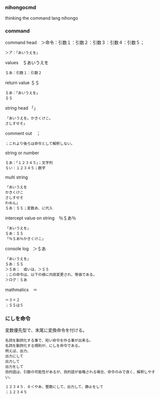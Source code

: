 ### nihongocmd
thinking the command lang nihongo

### command 
command head　＞命令：引数１：引数２：引数３：引数４：引数５；
~~~~
＞ア：「あいうえを」
~~~~
values　＄あいうえを
~~~~
＄あ：引数１：引数２
~~~~
return value ＄＄
~~~
＄あ：「あいうえを」
＄＄
~~~
string head 「」
~~~~
「あいうえを。かきくけこ。
さしすせそ」
~~~~
comment out　；
~~~~
；これより後ろは命令として解釈しない。
~~~~
string or number
~~~~
＄あ：「１２３４５」；文字列
＄い：１２３４５；数字
~~~~
multi string
~~~~
「あいうえを
かきくけこ
さしすせそ
わおん」
＄あ：＄＄；変数あ、に代入
~~~~
intercept value on string　％＄あ％
~~~~
「あいうえを」
＄あ：＄＄
「％＄あ％かきくけこ」
~~~~
console log　＞＄あ
~~~~
「あいうえを」
＄あ：＄＄
＞＄あ；　或いは、＞＄＄
；この命令は、以下の様に内部変更され、等価である。
＞ログ：＄あ
~~~~
mathmatics　＝
~~~~
＝３＋２
；＄＄は５
~~~~

### にしを命令
変数優先型で、末尾に変換命令を付ける。
~~~~
名詞を動詞化する事で、短い命令を作る事が出来る。
名詞を動詞化する規則が、にしを命令である。
例えば、出力、
出力にして
出力して
出力をして
目的語は、引数の可能性があるが、目的語が省略される場合、命令のみで良く、解釈しやすい。
~~~~
~~~
１２３４５．８＜やあ、整数にして、出力して、静止をして
；１２３４５
~~~


